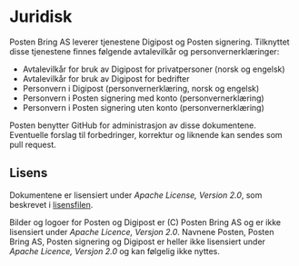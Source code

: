 # Juridisk

Posten Bring AS leverer tjenestene Digipost og Posten signering. Tilknyttet disse tjenestene finnes følgende avtalevilkår og personvernerklæringer:

* Avtalevilkår for bruk av Digipost for privatpersoner (norsk og engelsk)
* Avtalevilkår for bruk av Digipost for bedrifter
* Personvern i Digipost (personvernerklæring, norsk og engelsk)
* Personvern i Posten signering med konto (personvernerklæring)
* Personvern i Posten signering uten konto (personvernerklæring)

Posten benytter GitHub for administrasjon av disse dokumentene. Eventuelle forslag til forbedringer, korrektur og liknende kan sendes som pull request.

## Lisens

Dokumentene er lisensiert under *Apache License, Version 2.0*, som beskrevet i [lisensfilen](https://github.com/digipost/juridisk/blob/master/LICENSE "LICENSE").

Bilder og logoer for Posten og Digipost er (C) Posten Bring AS og er ikke lisensiert under *Apache Licence, Versjon 2.0*. Navnene Posten, Posten Bring AS, Posten signering og Digipost er heller ikke lisensiert under *Apache Licence, Versjon 2.0* og kan følgelig ikke nyttes.
